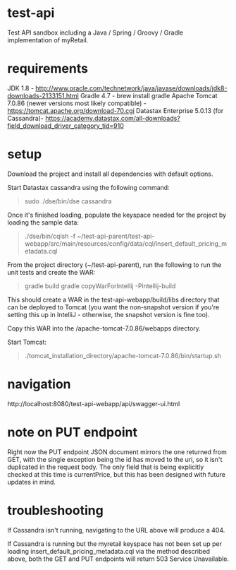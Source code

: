 # test-api
Test API sandbox including a Java / Spring / Groovy / Gradle implementation of myRetail.

# requirements
JDK 1.8 - http://www.oracle.com/technetwork/java/javase/downloads/jdk8-downloads-2133151.html
Gradle 4.7 - brew install gradle
Apache Tomcat 7.0.86 (newer versions most likely compatible) - https://tomcat.apache.org/download-70.cgi
Datastax Enterprise 5.0.13 (for Cassandra)- https://academy.datastax.com/all-downloads?field_download_driver_category_tid=910

# setup
Download the project and install all dependencies with default options.

Start Datastax cassandra using the following command:

> sudo ./dse/bin/dse cassandra

Once it's finished loading, populate the keyspace needed for the project by loading the sample data:

>./dse/bin/cqlsh -f ~/test-api-parent/test-api-webapp/src/main/resources/config/data/cql/insert_default_pricing_metadata.cql

From the project directory (~/test-api-parent), run the following to run the unit tests and create the WAR:

> gradle build
> gradle copyWarForIntellij -Pintellij-build

This should create a WAR in the test-api-webapp/build/libs directory that can be deployed to Tomcat (you want the non-snapshot version if you're setting this up in IntelliJ - otherwise, the snapshot version is fine too). 

Copy this WAR into the /apache-tomcat-7.0.86/webapps directory.

Start Tomcat:
>./tomcat_installation_directory/apache-tomcat-7.0.86/bin/startup.sh

# navigation 
http://localhost:8080/test-api-webapp/api/swagger-ui.html

# note on PUT endpoint
Right now the PUT endpoint JSON document mirrors the one returned from GET, with the single exception being the id has moved to the uri, so it isn't duplicated in the request body.  The only field that is being explicitly checked at this time is currentPrice, but this has been designed with future updates in mind.

# troubleshooting

If Cassandra isn't running, navigating to the URL above will produce a 404.

If Cassandra is running but the myretail keyspace has not been set up per loading insert_default_pricing_metadata.cql via the method described above, both the GET and PUT endpoints will return 503 Service Unavailable.



